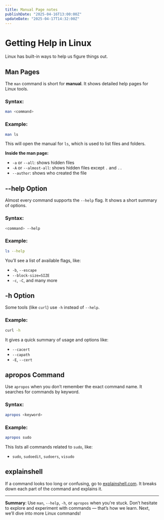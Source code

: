 ```yaml
---
title: Manual Page notes
publishDate: "2025-04-16T13:00:00Z"
updateDate: "2025-04-17T14:32:00Z"
---
```



# Getting Help in Linux

Linux has built-in ways to help us figure things out.

## Man Pages

The `man` command is short for **manual**. It shows detailed help pages for Linux tools.

###  Syntax:
```bash
man <command>
```

###  Example:
```bash
man ls
```

This will open the manual for `ls`, which is used to list files and folders.

**Inside the man page:**
- `-a` or `--all`: shows hidden files
- `-A` or `--almost-all`: shows hidden files except `.` and `..`
- `--author`: shows who created the file

## --help Option

Almost every command supports the `--help` flag. It shows a short summary of options.

### Syntax:
```bash
<command> --help
```

### Example:
```bash
ls --help
```

You’ll see a list of available flags, like:
- `-b`, `--escape`
- `--block-size=SIZE`
- `-c`, `-C`, and many more

## -h Option

Some tools (like `curl`) use `-h` instead of `--help`.

###  Example:
```bash
curl -h
```

It gives a quick summary of usage and options like:
- `--cacert`
- `--capath`
- `-E`, `--cert`

## apropos Command

Use `apropos` when you don’t remember the exact command name. It searches for commands by keyword.

### Syntax:
```bash
apropos <keyword>
```

### Example:
```bash
apropos sudo
```

This lists all commands related to `sudo`, like:
- `sudo`, `sudoedit`, `sudoers`, `visudo`

## explainshell

If a command looks too long or confusing, go to [explainshell.com](https://explainshell.com/). It breaks down each part of the command and explains it.

---

**Summary**: Use `man`, `--help`, `-h`, or `apropos` when you're stuck. Don’t hesitate to explore and experiment with commands — that’s how we learn. Next, we’ll dive into more Linux commands!